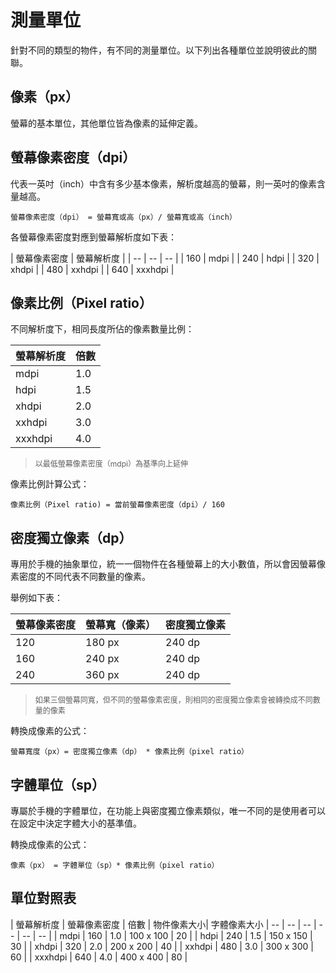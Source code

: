 # 測量單位
針對不同的類型的物件，有不同的測量單位。以下列出各種單位並說明彼此的關聯。

## 像素（px）
螢幕的基本單位，其他單位皆為像素的延伸定義。

## 螢幕像素密度（dpi）
代表一英吋（inch）中含有多少基本像素，解析度越高的螢幕，則一英吋的像素含量越高。

    螢幕像素密度（dpi） = 螢幕寬或高（px）/ 螢幕寬或高（inch）

各螢幕像素密度對應到螢幕解析度如下表：

| 螢幕像素密度 | 螢幕解析度 |
| -- | -- | -- |
| 160 | mdpi |
| 240 | hdpi |
| 320 | xhdpi |
| 480 | xxhdpi |
| 640 | xxxhdpi |

## 像素比例（Pixel ratio）
不同解析度下，相同長度所佔的像素數量比例：

| 螢幕解析度 | 倍數 |
| -- | -- |
| mdpi | 1.0 |
| hdpi | 1.5 |
| xhdpi | 2.0 |
| xxhdpi | 3.0 |
| xxxhdpi | 4.0 |
> <p style="font-size:12px">以最低螢幕像素密度（mdpi）為基準向上延伸</p>

像素比例計算公式：

    像素比例（Pixel ratio) = 當前螢幕像素密度（dpi）/ 160
    
## 密度獨立像素（dp）
專用於手機的抽象單位，統一一個物件在各種螢幕上的大小數值，所以會因螢幕像素密度的不同代表不同數量的像素。

舉例如下表：

| 螢幕像素密度 | 螢幕寬（像素） | 密度獨立像素 |
| -- | -- | -- |
| 120 | 180 px | 240 dp |
| 160 | 240 px | 240 dp |
| 240 | 360 px | 240 dp |
> <p style="font-size: 12px">如果三個螢幕同寬，但不同的螢幕像素密度，則相同的密度獨立像素會被轉換成不同數量的像素</p>

轉換成像素的公式：

    螢幕寬度（px）= 密度獨立像素（dp） * 像素比例（pixel ratio）

## 字體單位（sp）
專屬於手機的字體單位，在功能上與密度獨立像素類似，唯一不同的是使用者可以在設定中決定字體大小的基準值。

轉換成像素的公式：

    像素（px） = 字體單位（sp）* 像素比例（pixel ratio）

## 單位對照表

| 螢幕解析度 | 螢幕像素密度 | 倍數 | 物件像素大小| 字體像素大小
| -- | -- | -- | -- | -- | -- |
| mdpi | 160 | 1.0 | 100 x 100 | 20 |
| hdpi | 240 | 1.5 | 150 x 150 | 30 |
| xhdpi | 320 | 2.0 | 200 x 200 | 40 |
| xxhdpi | 480 | 3.0 | 300 x 300 | 60 |
| xxxhdpi | 640 | 4.0 | 400 x 400 | 80 |